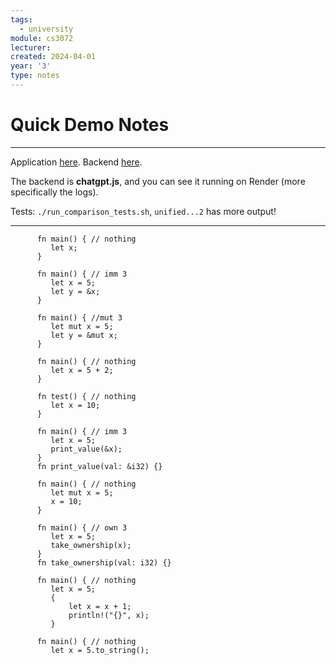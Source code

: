 ```yaml
---
tags:
  - university
module: cs3072
lecturer:
created: 2024-04-01
year: '3'
type: notes
---
```

# Quick Demo Notes
---
Application [here](https://pietraferreira.github.io/fyp-rust-visualisation/).
Backend [here](https://dashboard.render.com/).

The backend is **chatgpt.js**, and you can see it running on Render (more specifically the logs).

Tests: `./run_comparison_tests.sh`, `unified...2` has more output!

---

```
      fn main() { // nothing
         let x;
      }
      
      fn main() { // imm 3
         let x = 5;
         let y = &x;
      }
      
      fn main() { //mut 3
         let mut x = 5;
         let y = &mut x;
      }
      
      fn main() { // nothing
         let x = 5 + 2;
      }
      
      fn test() { // nothing
         let x = 10;
      }
      
      fn main() { // imm 3
         let x = 5;
         print_value(&x);
      }
      fn print_value(val: &i32) {}
      
      fn main() { // nothing
         let mut x = 5;
         x = 10;
      }
      
      fn main() { // own 3
         let x = 5;
         take_ownership(x);
      }
      fn take_ownership(val: i32) {}
      
      fn main() { // nothing
         let x = 5;
         {
             let x = x + 1;
             println!("{}", x);
         }
    
      fn main() { // nothing
         let x = 5.to_string();
```